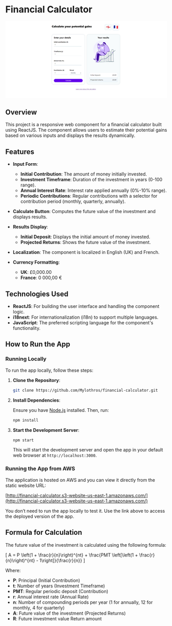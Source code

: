 # Financial Calculator

![Financial Calculator Banner](imagesReadme/calculator.png)

## Overview

This project is a responsive web component for a financial calculator built using ReactJS. The component allows users to estimate their potential gains based on various inputs and displays the results dynamically.

## Features

- **Input Form**:
  - **Initial Contribution**: The amount of money initially invested.
  - **Investment Timeframe**: Duration of the investment in years (0-100 range).
  - **Annual Interest Rate**: Interest rate applied annually (0%-10% range).
  - **Periodic Contributions**: Regular contributions with a selector for contribution period (monthly, quarterly, annually).

- **Calculate Button**: Computes the future value of the investment and displays results.

- **Results Display**:
  - **Initial Deposit**: Displays the initial amount of money invested.
  - **Projected Returns**: Shows the future value of the investment.

- **Localization**: The component is localized in English (UK) and French.

- **Currency Formatting**:
  - **UK**: £0,000.00
  - **France**: 0 000,00 €

## Technologies Used

- **ReactJS**: For building the user interface and handling the component logic.
- **i18next**: For internationalization (i18n) to support multiple languages.
- **JavaScript**: The preferred scripting language for the component's functionality.

## How to Run the App

### Running Locally

To run the app locally, follow these steps:

1. **Clone the Repository**:

    ```bash
    git clone https://github.com/Mylothros/financial-calculator.git
    ```

2. **Install Dependencies**:

    Ensure you have [Node.js](https://nodejs.org/) installed. Then, run:

    ```bash
    npm install
    ```

3. **Start the Development Server**:

    ```bash
    npm start
    ```

    This will start the development server and open the app in your default web browser at `http://localhost:3000`.

### Running the App from AWS

The application is hosted on AWS and you can view it directly from the static website URL:

[http://financial-calculator.s3-website-us-east-1.amazonaws.com/](http://financial-calculator.s3-website-us-east-1.amazonaws.com/)

You don’t need to run the app locally to test it. Use the link above to access the deployed version of the app.

## Formula for Calculation

The future value of the investment is calculated using the following formula:

\[ A = P \left(1 + \frac{r}{n}\right)^{nt} + \frac{PMT \left[\left(1 + \frac{r}{n}\right)^{nt} - 1\right]}{\frac{r}{n}} \]

Where:
- **P**: Principal (Initial Contribution)
- **t**: Number of years (Investment Timeframe)
- **PMT**: Regular periodic deposit (Contribution)
- **r**: Annual interest rate (Annual Rate)
- **n**: Number of compounding periods per year (1 for annually, 12 for monthly, 4 for quarterly)
- **A**: Future value of the investment (Projected Returns)
- **R**: Future investment value Return amount